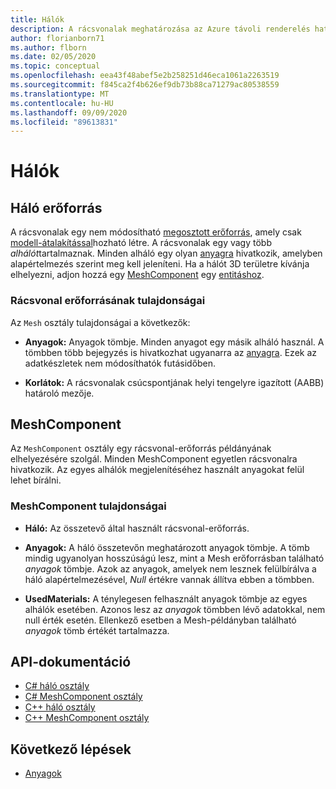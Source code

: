 ```yaml
---
title: Hálók
description: A rácsvonalak meghatározása az Azure távoli renderelés hatókörében
author: florianborn71
ms.author: flborn
ms.date: 02/05/2020
ms.topic: conceptual
ms.openlocfilehash: eea43f48abef5e2b258251d46eca1061a2263519
ms.sourcegitcommit: f845ca2f4b626ef9db73b88ca71279ac80538559
ms.translationtype: MT
ms.contentlocale: hu-HU
ms.lasthandoff: 09/09/2020
ms.locfileid: "89613831"
---
```

# <a name="meshes"></a>Hálók

## <a name="mesh-resource"></a>Háló erőforrás

A rácsvonalak egy nem módosítható [megosztott erőforrás](../concepts/lifetime.md), amely csak [modell-átalakítással](../how-tos/conversion/model-conversion.md)hozható létre. A rácsvonalak egy vagy több *alhálót*tartalmaznak. Minden alháló egy olyan [anyagra](materials.md) hivatkozik, amelyben alapértelmezés szerint meg kell jeleníteni. Ha a hálót 3D területre kívánja elhelyezni, adjon hozzá egy [MeshComponent](#meshcomponent) egy [entitáshoz](entities.md).

### <a name="mesh-resource-properties"></a>Rácsvonal erőforrásának tulajdonságai

Az `Mesh` osztály tulajdonságai a következők:

* **Anyagok:** Anyagok tömbje. Minden anyagot egy másik alháló használ. A tömbben több bejegyzés is hivatkozhat ugyanarra az [anyagra](materials.md). Ezek az adatkészletek nem módosíthatók futásidőben.

* **Korlátok:** A rácsvonalak csúcspontjának helyi tengelyre igazított (AABB) határoló mezője.

## <a name="meshcomponent"></a>MeshComponent

Az `MeshComponent` osztály egy rácsvonal-erőforrás példányának elhelyezésére szolgál. Minden MeshComponent egyetlen rácsvonalra hivatkozik. Az egyes alhálók megjelenítéséhez használt anyagokat felül lehet bírálni.

### <a name="meshcomponent-properties"></a>MeshComponent tulajdonságai

* **Háló:** Az összetevő által használt rácsvonal-erőforrás.

* **Anyagok:** A háló összetevőn meghatározott anyagok tömbje. A tömb mindig ugyanolyan hosszúságú lesz, mint a Mesh erőforrásban található *anyagok* tömbje. Azok az anyagok, amelyek nem lesznek felülbírálva a háló alapértelmezésével, *Null* értékre vannak állítva ebben a tömbben.

* **UsedMaterials:** A ténylegesen felhasznált anyagok tömbje az egyes alhálók esetében. Azonos lesz az *anyagok* tömbben lévő adatokkal, nem null érték esetén. Ellenkező esetben a Mesh-példányban található *anyagok* tömb értékét tartalmazza.

## <a name="api-documentation"></a>API-dokumentáció

* [C# háló osztály](https://docs.microsoft.com/dotnet/api/microsoft.azure.remoterendering.mesh)
* [C# MeshComponent osztály](https://docs.microsoft.com/dotnet/api/microsoft.azure.remoterendering.meshcomponent)
* [C++ háló osztály](https://docs.microsoft.com/cpp/api/remote-rendering/mesh)
* [C++ MeshComponent osztály](https://docs.microsoft.com/cpp/api/remote-rendering/meshcomponent)

## <a name="next-steps"></a>Következő lépések

* [Anyagok](materials.md)

